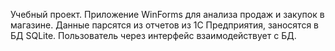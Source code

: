 Учебный проект. Приложение WinForms для анализа продаж и закупок в магазине. Данные парсятся из отчетов из 1С Предприятия, заносятся в БД SQLite. Пользователь через интерфейс взаимодействует с БД.
